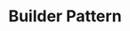 ---
layout: default
title: Builder Pattern
parent: Design Pattern
grand_parent: Programming
nav_order: 4
---